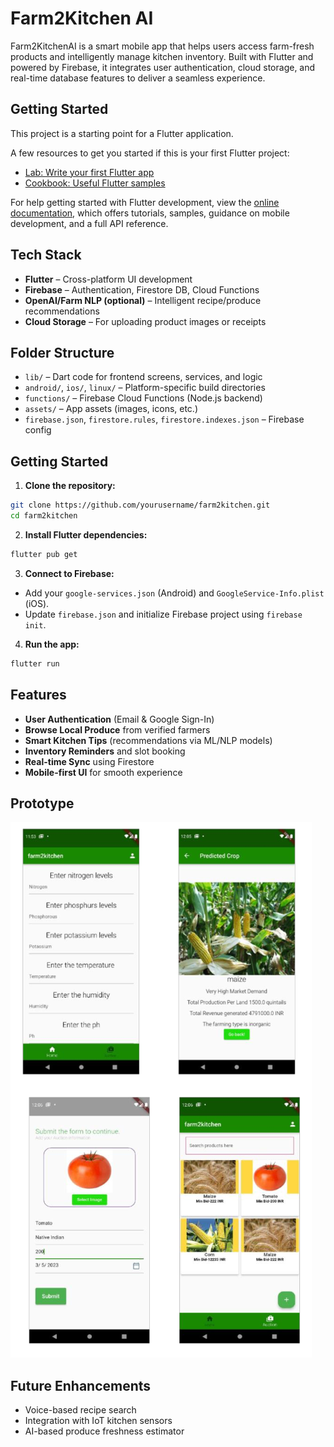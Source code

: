 # Farm2Kitchen AI

Farm2KitchenAI is a smart mobile app that helps users access farm-fresh products and intelligently manage kitchen inventory. Built with Flutter and powered by Firebase, it integrates user authentication, cloud storage, and real-time database features to deliver a seamless experience.

## Getting Started

This project is a starting point for a Flutter application.

A few resources to get you started if this is your first Flutter project:

- [Lab: Write your first Flutter app](https://docs.flutter.dev/get-started/codelab)
- [Cookbook: Useful Flutter samples](https://docs.flutter.dev/cookbook)

For help getting started with Flutter development, view the
[online documentation](https://docs.flutter.dev/), which offers tutorials,
samples, guidance on mobile development, and a full API reference.

## Tech Stack

- **Flutter** – Cross-platform UI development
- **Firebase** – Authentication, Firestore DB, Cloud Functions
- **OpenAI/Farm NLP (optional)** – Intelligent recipe/produce recommendations
- **Cloud Storage** – For uploading product images or receipts

## Folder Structure

- `lib/` – Dart code for frontend screens, services, and logic
- `android/`, `ios/`, `linux/` – Platform-specific build directories
- `functions/` – Firebase Cloud Functions (Node.js backend)
- `assets/` – App assets (images, icons, etc.)
- `firebase.json`, `firestore.rules`, `firestore.indexes.json` – Firebase config

## Getting Started

1. **Clone the repository:**
```bash
git clone https://github.com/yourusername/farm2kitchen.git
cd farm2kitchen
```

2. **Install Flutter dependencies:**
```bash
flutter pub get
```

3. **Connect to Firebase:**
- Add your `google-services.json` (Android) and `GoogleService-Info.plist` (iOS).
- Update `firebase.json` and initialize Firebase project using `firebase init`.

4. **Run the app:**
```bash
flutter run
```

## Features

- **User Authentication** (Email & Google Sign-In)
- **Browse Local Produce** from verified farmers
- **Smart Kitchen Tips** (recommendations via ML/NLP models)
- **Inventory Reminders** and slot booking
- **Real-time Sync** using Firestore
- **Mobile-first UI** for smooth experience

## Prototype

![App prototype:](farm2kitchen_app.png)

## Future Enhancements

- Voice-based recipe search
- Integration with IoT kitchen sensors
- AI-based produce freshness estimator
